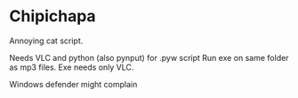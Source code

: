 # Chipichapa
Annoying cat script.

Needs VLC and python (also pynput) for .pyw script
Run exe on same folder as mp3 files. Exe needs only VLC.

Windows defender might complain
